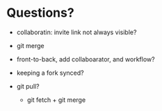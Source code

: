 # Questions?

* collaboratin: invite link not always visible?
* git merge
* front-to-back, add collaboarator, and workflow?
* keeping a fork synced?

* git pull?
  * git fetch + git merge
